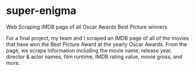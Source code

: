 # super-enigma
Web Scraping IMDB page of all Oscar Awards Best Picture winners

For a final project, my team and I scraped an IMDB page of all of the movies that have won the Best Picture Award at the yearly Oscar Awards. From the page, we scrape information including the movie name, release year, director & actor names, film runtime, IMDB rating value, movie gross, and more.
